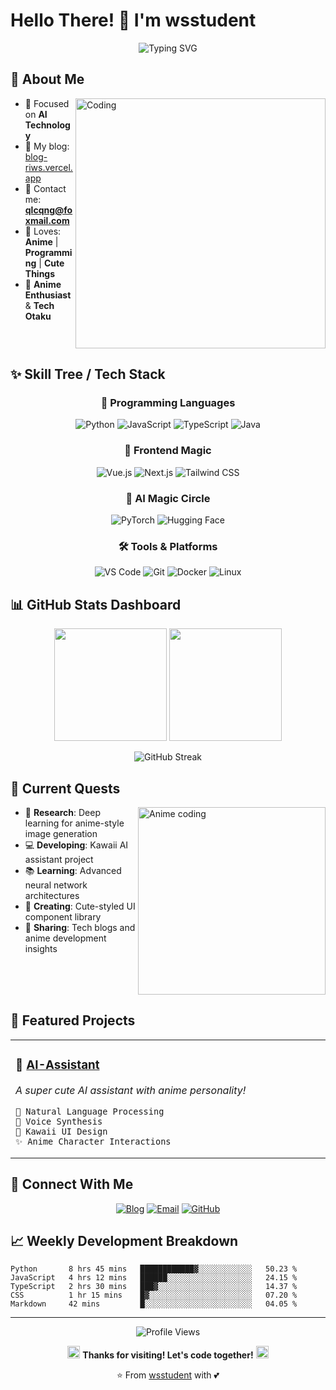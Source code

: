 # Hello There! 👋 I'm wsstudent

<div align="center">
  
  ![Typing SVG](https://readme-typing-svg.herokuapp.com?font=Fira+Code&size=22&duration=3000&pause=1000&color=FF69B4&center=true&vCenter=true&width=500&lines=AI+Student+%26+Anime+Developer;Welcome+to+my+GitHub!;Creating+a+better+world+with+code!)
  
  
</div>

## 🌸 About Me

<img align="right" alt="Coding" width="400" src="images/1.gif">

- 🤖 Focused on **AI Technology** 
- 📝 My blog: [blog-riws.vercel.app](https://blog-riws.vercel.app/)
- 📧 Contact me: **qlcqng@foxmail.com**
- 🎵 Loves: **Anime** | **Programming** | **Cute Things**
- 🎌 **Anime Enthusiast** & **Tech Otaku**

<br clear="right"/>

## ✨ Skill Tree / Tech Stack

<div align="center">

### 🔮 Programming Languages
![Python](https://img.shields.io/badge/Python-FFD43B?style=for-the-badge&logo=python&logoColor=blue)
![JavaScript](https://img.shields.io/badge/JavaScript-F7DF1E?style=for-the-badge&logo=javascript&logoColor=black)
![TypeScript](https://img.shields.io/badge/TypeScript-007ACC?style=for-the-badge&logo=typescript&logoColor=white)
![Java](https://img.shields.io/badge/Java-007396?style=for-the-badge&logo=openjdk&logoColor=white)

### 🌈 Frontend Magic
![Vue.js](https://img.shields.io/badge/Vue.js-35495E?style=for-the-badge&logo=vue.js&logoColor=4FC08D)
![Next.js](https://img.shields.io/badge/Next.js-000000?style=for-the-badge&logo=nextdotjs&logoColor=white)
![Tailwind CSS](https://img.shields.io/badge/Tailwind_CSS-38B2AC?style=for-the-badge&logo=tailwind-css&logoColor=white)

### 🤖 AI Magic Circle
![PyTorch](https://img.shields.io/badge/PyTorch-EE4C2C?style=for-the-badge&logo=pytorch&logoColor=white)
![Hugging Face](https://img.shields.io/badge/🤗_Hugging_Face-FFD21E?style=for-the-badge&logoColor=black)

### 🛠️ Tools & Platforms
![VS Code](https://img.shields.io/badge/VS_Code-0078D4?style=for-the-badge&logo=visual%20studio%20code&logoColor=white)
![Git](https://img.shields.io/badge/Git-F05032?style=for-the-badge&logo=git&logoColor=white)
![Docker](https://img.shields.io/badge/Docker-2496ED?style=for-the-badge&logo=docker&logoColor=white)
![Linux](https://img.shields.io/badge/Linux-FCC624?style=for-the-badge&logo=linux&logoColor=black)

</div>

## 📊 GitHub Stats Dashboard

<div align="center">
  
  <img height="180em" src="https://github-readme-stats.vercel.app/api?username=wsstudent&show_icons=true&theme=tokyonight&hide_border=true&count_private=true&custom_title=✨%20GitHub%20Stats"/>
  
  <img height="180em" src="https://github-readme-stats.vercel.app/api/top-langs/?username=wsstudent&layout=compact&theme=tokyonight&hide_border=true&custom_title=🌸%20Most%20Used%20Languages"/>
  
  ![GitHub Streak](https://github-readme-streak-stats.herokuapp.com/?user=wsstudent&theme=tokyonight&hide_border=true)

</div>

## 🎯 Current Quests

<img align="right" alt="Anime coding" width="300" src="https://media.giphy.com/media/du3J3cXyzhj75IOgvA/giphy.gif">

- 🔬 **Research**: Deep learning for anime-style image generation
- 💻 **Developing**: Kawaii AI assistant project
- 📚 **Learning**: Advanced neural network architectures
- 🎨 **Creating**: Cute-styled UI component library
- 📝 **Sharing**: Tech blogs and anime development insights

<br clear="right"/>

## 🌟 Featured Projects

<div align="center">
  
<table>
<tr>
<td width="50%">
  
### 🎨 [AI-Assistant](https://github.com/wsstudent/kawaii-ai-assistant)
*A super cute AI assistant with anime personality!*
```
🤖 Natural Language Processing
🎵 Voice Synthesis
🌸 Kawaii UI Design
✨ Anime Character Interactions
```

</td>
</tr>
</table>

</div>

## 🤝 Connect With Me

<div align="center">

[![Blog](https://img.shields.io/badge/🌸_Blog-FF69B4?style=for-the-badge&logoColor=white)](https://blog-riws.vercel.app/)
[![Email](https://img.shields.io/badge/📧_Email-FF1493?style=for-the-badge&logoColor=white)](mailto:qlcqng@foxmail.com)
[![GitHub](https://img.shields.io/badge/🐙_GitHub-FF69B4?style=for-the-badge&logoColor=white)](https://github.com/wsstudent)

</div>

## 📈 Weekly Development Breakdown

<!--START_SECTION:waka-->
```text
Python       8 hrs 45 mins   ████████████▓░░░░░░░░░░░░   50.23 %
JavaScript   4 hrs 12 mins   ██████░░░░░░░░░░░░░░░░░░░   24.15 %
TypeScript   2 hrs 30 mins   ███▓░░░░░░░░░░░░░░░░░░░░░   14.37 %
CSS          1 hr 15 mins    █▓░░░░░░░░░░░░░░░░░░░░░░░   07.20 %
Markdown     42 mins         █░░░░░░░░░░░░░░░░░░░░░░░░   04.05 %
```
<!--END_SECTION:waka-->

---

<div align="center">
  
  ![Profile Views](https://komarev.com/ghpvc/?username=wsstudent&color=ff69b4&style=for-the-badge&label=Profile+Views)
  
  <img src="https://media.giphy.com/media/jpVnC65DmYeyRL4LHS/giphy.gif" width="20"/> **Thanks for visiting! Let's code together!** <img src="https://media.giphy.com/media/jpVnC65DmYeyRL4LHS/giphy.gif" width="20"/>
  
  ⭐️ From [wsstudent](https://github.com/wsstudent) with 💕
  
</div>

